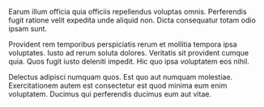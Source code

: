 Earum illum officia quia officiis repellendus voluptas omnis. Perferendis fugit ratione velit expedita unde aliquid non. Dicta consequatur totam odio ipsam sunt.
 Provident rem temporibus perspiciatis rerum et mollitia tempora ipsa voluptates. Iusto ad rerum soluta dolores. Veritatis sit provident cumque quia. Quos fugit iusto deleniti impedit. Hic quo ipsa voluptatem eos nihil.
 Delectus adipisci numquam quos. Est quo aut numquam molestiae. Exercitationem autem est consectetur est quod minima eum enim voluptatem. Ducimus qui perferendis ducimus eum aut vitae.